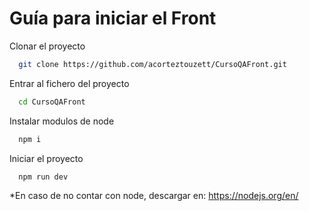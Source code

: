 
# Guía para iniciar el Front

Clonar el proyecto

```bash
  git clone https://github.com/acorteztouzett/CursoQAFront.git
```

Entrar al fichero del proyecto

```bash
  cd CursoQAFront
```

Instalar modulos de node

```bash
  npm i
```

Iniciar el proyecto

```bash
  npm run dev
```

*En caso de no contar con node, descargar en:
https://nodejs.org/en/
